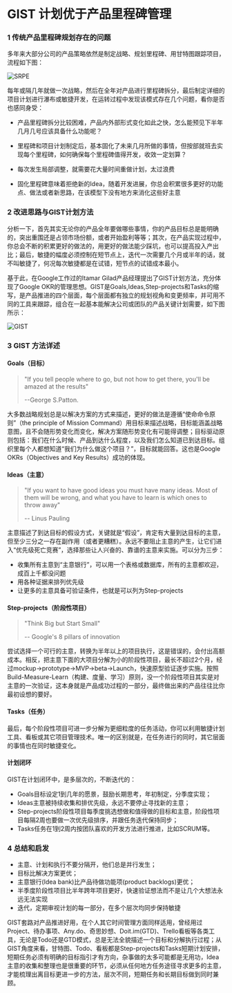 # GIST 计划优于产品里程碑管理

### 1 传统产品里程碑规划存在的问题

多年来大部分公司的产品策略依然是制定战略、规划里程碑、用甘特图跟踪项目，流程如下图：

![SRPE](/images/SRPE.png)

每年或隔几年就做一次战略，然后在全年对产品进行里程碑拆分，最后制定详细的项目计划进行瀑布或敏捷开发，在运转过程中发现该模式存在几个问题，看你是否也感同身受：

+ 产品里程碑拆分比较困难，产品内外部形式变化如此之快，怎么能预见下半年几月几号应该具备什么功能呢？

+ 里程碑和项目计划制定后，基本固化了未来几月所做的事情，但按部就班去实现每个里程碑，如何确保每个里程碑值得开发，收效一定划算？

+ 每次发生局部调整，就需要花大量时间重做计划，太过浪费

+ 固化里程碑意味着拒绝新的Idea，随着开发进展，你总会积累很多更好的功能点、做法或者新思路，在该模型下没有地方来消化这些好主意

### 2 改进思路与GIST计划方法

分析一下，首先其实无论你的产品全年要做哪些事情，你的产品目标总是能明确的，突出重围还是占领市场份额，或者开始盈利等等；其次，在产品实现过程中，你总会不断的积累更好的做法的，用更好的做法能少踩坑，也可以提高投入产出比；最后，敏捷的幅度必须控制在短节点上，迭代一次需要几个月或半年的话，就不叫敏捷了，何况每次敏捷都是在试错，短节点的试错成本最小。

基于此，在Google工作过的Itamar Gilad产品经理提出了GIST计划方法，充分体现了Google OKR的管理思想。GIST是Goals,Ideas,Step-projects和Tasks的缩写，是产品推进的四个层面，每个层面都有独立的规划视角和变更频率，并可用不同的工具来跟踪，组合在一起基本能解决公司或团队的产品关键计划需要，如下图所示：

![GIST](/images/gist.png)

### 3 GIST 方法详述

#### Goals（目标）

> "If you tell people where to go, but not how to get there, you'll be amazed at the results"
>
>  --George S.Patton.

大多数战略规划总是以解决方案的方式来描述，更好的做法是遵循“使命命令原则”（the principle of Mission Command）用目标来描述战略，目标能涵盖战略意图，且不会随形势变化而变化，解决方案随形势变化有可能得调整；目标驱动原则包括：我们在什么时候、产品到达什么程度，以及我们怎么知道已到达目标。组织里每个人都想知道“我们为什么做这个项目？”，目标就能回答。这也是Google OKRs（Objectives and Key Results）成功的体现。

#### Ideas（主意）

> "If you want to have good ideas you must have many ideas. Most of them will be wrong, and what you have to learn is which ones to throw away"
>
> -- Linus Pauling

主意描述了到达目标的假设方式，关键就是“假设”，肯定有大量到达目标的主意，但至少三分之一存在副作用（或者更糟糕）。永远不要阻止主意的产生，让它们进入“优先级死亡竞赛”，选择那些让人兴奋的、靠谱的主意来实施。可以分为三步：

+ 收集所有主意到“主意银行”，可以用一个表格或数据库，所有的主意都欢迎，成百上千都没问题
+ 用各种证据来排列优先级
+ 让更多的主意具备可验证条件，也就是可以列为Step-projects

#### Step-projects（阶段性项目）

> "Think Big but Start Small"
>
> -- Google's 8 pillars of innovation

尝试选择一个可行的主意，转换为半年以上的项目执行，这是错误的，会付出高额成本。相反，把主意下面的大项目分解为小的阶段性项目，最长不超过2个月，经过mockup->prototype->MVP->beta->Launch，快速原型验证逐步实施。按照Build-Measure-Learn（构建、度量、学习）原则，没一个阶段性项目其实是对主意的一次验证，这本身就是产品成功过程的一部分，最终做出来的产品往往比你最初设想的要好。

#### Tasks（任务）

最后，每个阶段性项目可进一步分解为更细粒度的任务活动，你可以利用敏捷计划工具、看板或其它项目管理技术。唯一的区别就是，在任务进行的同时，其它层面的事情也在同时敏捷变化。

#### 计划闭环

GIST在计划闭环中，是多层次的，不断迭代的：

+ Goals目标设定1到几年的愿景，鼓励长期思考，年初制定，分季度实现；
+ Ideas主意被持续收集和排优先级，永远不要停止寻找新的主意；
+ Step-projects阶段性项目每季度挑选想做和值得做的目标和主意，阶段性项目每隔2周也要做一次优先级排序，并跟任务迭代保持同步；
+ Tasks任务在1到2周内按团队喜欢的开发方法进行推进，比如SCRUM等。

### 4 总结和启发

+ 主意、计划和执行不要分隔开，他们总是并行发生；
+ 目标比解决方案更优；
+ 主意银行(Idea bank)比产品待做功能项(product backlogs)更优；
+ 半季度阶段性项目比半年跨年项目更好，快速验证想法而不是让几个大想法永远无法实现
+ 迭代，定期审视计划的每一部分，在多个层次均同步保持敏捷

GIST套路对产品推进好用，在个人其它时间管理方面同样适用，曾经用过Project、待办事项、Any.do、奇思妙想、Doit.im(GTD)、Trello看板等各类工具，无论是Todo还是GTD模式，总是无法全貌描述一个目标和分解执行过程；从GIST角度来看，甘特图、Todo、看板都是Step-projects和Tasks短期计划安排，短期任务必须有明确的目标指引才有方向，杂事做的太多可能都是无用功，Idea主意的收集和整理也是很重要的环节，必须从任何地方任务途径寻求更多的主意，才能梳理出离目标更进一步的方法，层次不同，短期任务和长期目标做到同时兼顾。